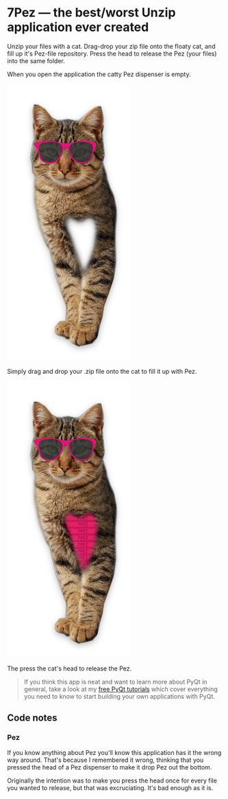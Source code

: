 # 7Pez — the best/worst Unzip application ever created

Unzip your files with a cat. Drag-drop your zip file onto the floaty
cat, and fill up it's Pez-file repository. Press the head to release
the Pez (your files) into the same folder.

When you open the application the catty Pez dispenser is empty.

![Unzip](screenshot-unzip1.jpg)

Simply drag and drop your .zip file onto the cat to fill it up with Pez.

![Unzip](screenshot-unzip2.jpg)

The press the cat's head to release the Pez.

> If you think this app is neat and want to learn more about
PyQt in general, take a look at my [free PyQt tutorials](https://www.learnpyqt.com)
which cover everything you need to know to start building your own applications with PyQt.


## Code notes

### Pez

If you know anything about Pez you'll know this application has it the wrong
way around. That's because I remembered it wrong, thinking that you pressed 
the head of a Pez dispenser to make it drop Pez out the bottom.

Originally the intention was to make you press the head once for every file
you wanted to release, but that was excruciating. It's bad enough as it is.



